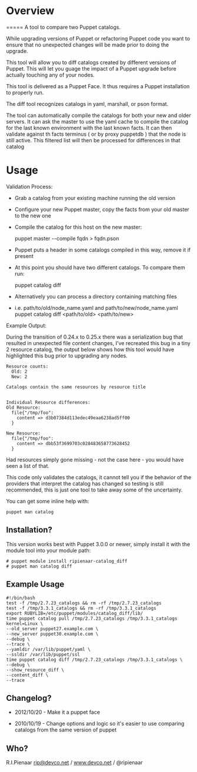# Overview
=====
A tool to compare two Puppet catalogs.

While upgrading versions of Puppet or refactoring Puppet code you want to
ensure that no unexpected changes will be made prior to doing the upgrade.

This tool will allow you to diff catalogs created by different versions of
Puppet.  This will let you guage the impact of a Puppet upgrade before actually
touching any of your nodes.

This tool is delivered as a Puppet Face. It thus requires a Puppet installation
to properly run.

The diff tool recognizes catalogs in yaml, marshall, or pson format.

The tool can automatically compile the catalogs for both your new and older servers.
It can ask the master to use the yaml cache to compile the catalog for the last
known environment with the last known facts. It can then validate against th facts
terminus ( or by proxy puppetdb ) that the node is still active. This filtered list
will then be processed for differences in that catalog

# Usage


Validation Process:

 - Grab a catalog from your existing machine running the old version
 - Configure your new Puppet master, copy the facts from your old master
   to the new one
 - Compile the catalog for this host on the new master:

      puppet master --compile fqdn > fqdn.pson

 - Puppet puts a header in some catalogs compiled in this way, remove it if present
 - At this point you should have two different catalogs. To compare them run:

      puppet catalog diff <catalog1> <catalog2>

 - Alternatively you can process a directory containing matching files
 - i.e. path/to/old/node_name.yaml and path/to/new/node_name.yaml
      puppet catalog diff <path/to/old> <path/to/new>

Example Output:

During the transition of 0.24.x to 0.25.x there was a serialization bug that
resulted in unexpected file content changes, I've recreated this bug in a tiny
2 resource catalog, the output below shows how this tool would have highlighted
this bug prior to upgrading any nodes.

    Resource counts:
      Old: 2
      New: 2

    Catalogs contain the same resources by resource title


    Individual Resource differences:
    Old Resource:
      file{"/tmp/foo":
        content => d3b07384d113edec49eaa6238ad5ff00
      }

    New Resource:
      file{"/tmp/foo":
        content => dbb53f3699703c028483658773628452
      }

Had resources simply gone missing - not the case here - you would have seen a
list of that.

This code only validates the catalogs, it cannot tell you if the behavior of
the providers that interpret the catalog has changed so testing is still
recommended, this is just one tool to take away some of the uncertainty.

You can get some inline help with:

    puppet man catalog

Installation?
-------------

This version works best with Puppet 3.0.0 or newer, simply install it with the
module tool into your module path:

    # puppet module install ripienaar-catalog_diff
    # puppet man catalog diff

Example Usage
----------
```shell
#!/bin/bash
test -f /tmp/2.7.23_catalogs && rm -rf /tmp/2.7.23_catalogs
test -f /tmp/3.3.1_catalogs && rm -rf /tmp/3.3.1_catalogs
export RUBYLIB=/etc/puppet/modules/catalog_diff/lib/
time puppet catalog pull /tmp/2.7.23_catalogs /tmp/3.3.1_catalogs kernel=Linux \
--old_server puppet27.example.com \
--new_server puppet30.example.com \
--debug \
--trace \
--yamldir /var/lib/puppet/yaml \
--ssldir /var/lib/puppet/ssl
time puppet catalog diff /tmp/2.7.23_catalogs /tmp/3.3.1_catalogs \
--debug \
--show_resource_diff \
--content_diff \
--trace
```

Changelog?
----------

 - 2012/10/20 - Make it a puppet face

 - 2010/10/19 - Change options and logic so it's easier to use comparing catalogs
                from the same version of puppet


Who?
----
R.I.Pienaar <rip@devco.net> / www.devco.net / @ripienaar
